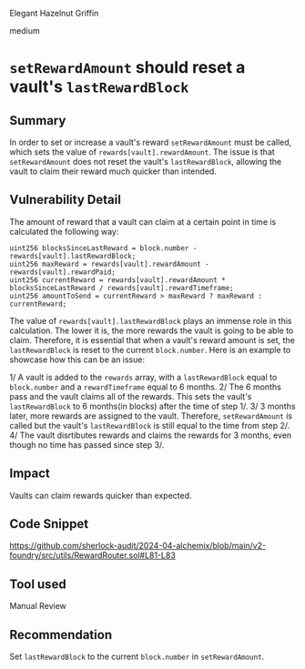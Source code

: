 Elegant Hazelnut Griffin

medium

# `setRewardAmount` should reset a vault's `lastRewardBlock`

## Summary

In order to set or increase a vault's reward `setRewardAmount` must be called, which sets the value of `rewards[vault].rewardAmount`. The issue is that `setRewardAmount` does not reset the vault's `lastRewardBlock`, allowing the vault to claim their reward much quicker than intended.

## Vulnerability Detail

The amount of reward that a vault can claim at a certain point in time is calculated the following way:

```solidity
uint256 blocksSinceLastReward = block.number - rewards[vault].lastRewardBlock;
uint256 maxReward = rewards[vault].rewardAmount - rewards[vault].rewardPaid;
uint256 currentReward = rewards[vault].rewardAmount * blocksSinceLastReward / rewards[vault].rewardTimeframe;
uint256 amountToSend = currentReward > maxReward ? maxReward : currentReward;
```

The value of `rewards[vault].lastRewardBlock` plays an immense role in this calculation. The lower it is, the more rewards the vault is going to be able to claim. Therefore, it is essential that when a vault's reward amount is set, the `lastRewardBlock` is reset to the current `block.number`. Here is an example to showcase how this can be an issue:

1/ A vault is added to the `rewards` array, with a `lastRewardBlock` equal to `block.number` and a `rewardTimeframe` equal to 6 months.
2/ The 6 months pass and the vault claims all of the rewards. This sets the vault's `lastRewardBlock` to 6 months(in blocks) after the time of step 1/.
3/ 3 months later, more rewards are assigned to the vault. Therefore, `setRewardAmount` is called but the vault's `lastRewardBlock` is still equal to the time from step 2/.
4/ The vault disrtibutes rewards and claims the rewards for 3 months, even though no time has passed since step 3/.


## Impact

Vaults can claim rewards quicker than expected.

## Code Snippet

https://github.com/sherlock-audit/2024-04-alchemix/blob/main/v2-foundry/src/utils/RewardRouter.sol#L81-L83

## Tool used

Manual Review

## Recommendation

Set `lastRewardBlock` to the current `block.number` in `setRewardAmount`.

